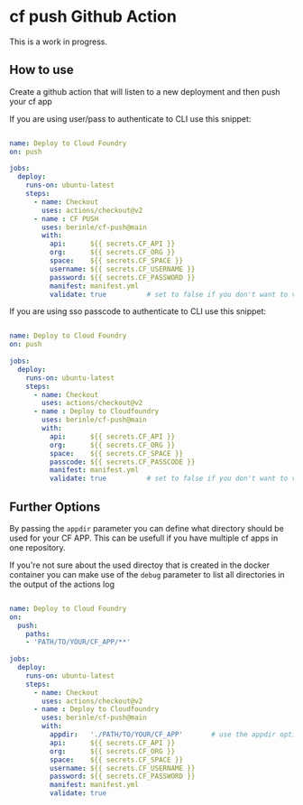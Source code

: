 cf push Github Action
=====================

This is a work in progress.

## How to use

Create a github action that will listen to a new deployment and then push your cf app

If you are using user/pass to authenticate to CLI use this snippet:

```yml

name: Deploy to Cloud Foundry
on: push
    
jobs:
  deploy:
    runs-on: ubuntu-latest
    steps:
      - name: Checkout
        uses: actions/checkout@v2
      - name : CF PUSH
        uses: berinle/cf-push@main
        with:
          api:      ${{ secrets.CF_API }}
          org:      ${{ secrets.CF_ORG }}
          space:    ${{ secrets.CF_SPACE }}
          username: ${{ secrets.CF_USERNAME }}
          password: ${{ secrets.CF_PASSWORD }}
          manifest: manifest.yml
          validate: true          # set to false if you don't want to validate ssl
```

If you are using sso passcode to authenticate to CLI use this snippet:

```yml

name: Deploy to Cloud Foundry
on: push
    
jobs:
  deploy:
    runs-on: ubuntu-latest
    steps:
      - name: Checkout
        uses: actions/checkout@v2
      - name : Deploy to Cloudfoundry
        uses: berinle/cf-push@main
        with:
          api:      ${{ secrets.CF_API }}
          org:      ${{ secrets.CF_ORG }}
          space:    ${{ secrets.CF_SPACE }}
          passcode: ${{ secrets.CF_PASSCODE }}
          manifest: manifest.yml
          validate: true          # set to false if you don't want to validate ssl
```
## Further Options

By passing the  ``appdir`` parameter you can define what directory should be used for your CF APP. This can be usefull if you have multiple cf apps in one repository.

If you're not sure about the used directoy that is created in the docker container you can make use of the ``debug`` parameter to list all directories in the output of the actions log

```yml

name: Deploy to Cloud Foundry
on:
  push:
    paths:
    - 'PATH/TO/YOUR/CF_APP/**'
    
jobs:
  deploy:
    runs-on: ubuntu-latest
    steps:
      - name: Checkout
        uses: actions/checkout@v2
      - name : Deploy to Cloudfoundry
        uses: berinle/cf-push@main
        with:
          appdir:   './PATH/TO/YOUR/CF_APP'       # use the appdir option to select a specif folder where the cf app is stored
          api:      ${{ secrets.CF_API }}
          org:      ${{ secrets.CF_ORG }}
          space:    ${{ secrets.CF_SPACE }}
          username: ${{ secrets.CF_USERNAME }}
          password: ${{ secrets.CF_PASSWORD }}
          manifest: manifest.yml
          validate: true          
```


